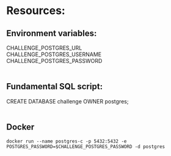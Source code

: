 # Resources:

## Environment variables:

CHALLENGE_POSTGRES_URL<br>
CHALLENGE_POSTGRES_USERNAME<br>
CHALLENGE_POSTGRES_PASSWORD<br><br>

## Fundamental SQL script:

CREATE DATABASE challenge OWNER postgres;<br><br>

## Docker

```docker run --name postgres-c -p 5432:5432 -e POSTGRES_PASSWORD=$CHALLENGE_POSTGRES_PASSWORD -d postgres```